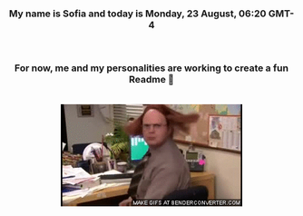 


<div align="center">
<h3 >My name is Sofia and today is Monday, 23 August, 06:20 GMT-4</h3><br>
<h3 >For now, me and my personalities are working to create a fun Readme 👋
</h3><br>
<img src='img/dwight.gif' alt='working...'/>
</div>
